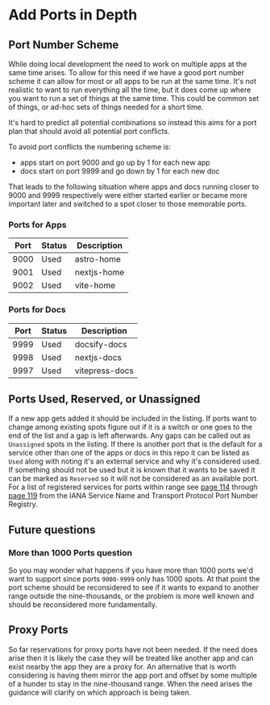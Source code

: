 # Add Ports in Depth

## Port Number Scheme

While doing local development the need to work on multiple apps at the same time
arises. To allow for this need if we have a good port number scheme it can allow
for most or all apps to be run at the same time. It's not realistic to want to
run everything all the time, but it does come up where you want to run a set of
things at the same time. This could be common set of things, or ad-hoc sets of
things needed for a short time.

It's hard to predict all potential combinations so instead this aims for a port
plan that should avoid all potential port conflicts.

To avoid port conflicts the numbering scheme is:

- apps start on port 9000 and go up by 1 for each new app
- docs start on port 9999 and go down by 1 for each new doc

That leads to the following situation where apps and docs running closer to 9000
and 9999 respectively were either started earlier or became more important later
and switched to a spot closer to those memorable ports.

### Ports for Apps

| Port | Status | Description |
| ---- | ------ | ----------- |
| 9000 | Used   | astro-home  |
| 9001 | Used   | nextjs-home |
| 9002 | Used   | vite-home   |

### Ports for Docs

| Port | Status | Description    |
| ---- | ------ | -------------- |
| 9999 | Used   | docsify-docs   |
| 9998 | Used   | nextjs-docs    |
| 9997 | Used   | vitepress-docs |

## Ports Used, Reserved, or Unassigned

If a new app gets added it should be included in the listing. If ports want to
change among existing spots figure out if it is a switch or one goes to the end
of the list and a gap is left afterwards. Any gaps can be called out as
`Unassigned` spots in the listing. If there is another port that is the default
for a service other than one of the apps or docs in this repo it can be listed
as `Used` along with noting it's an external service and why it's considered
used. If something should not be used but it is known that it wants to be saved
it can be marked as `Reserved` so it will not be considered as an available
port. For a list of registered services for ports within range see
[page 114](https://www.iana.org/assignments/service-names-port-numbers/service-names-port-numbers.xhtml?&page=114)
through
[page 119](https://www.iana.org/assignments/service-names-port-numbers/service-names-port-numbers.xhtml?&page=119)
from the IANA Service Name and Transport Protocol Port Number Registry.

## Future questions

### More than 1000 Ports question

So you may wonder what happens if you have more than 1000 ports we'd want to
support since ports `9000-9999` only has 1000 spots. At that point the port
scheme should be reconsidered to see if it wants to expand to another range
outside the nine-thousands, or the problem is more well known and should be
reconsidered more fundamentally.

## Proxy Ports

So far reservations for proxy ports have not been needed. If the need does arise
then it is likely the case they will be treated like another app and can exist
nearby the app they are a proxy for. An alternative that is worth considering is
having them mirror the app port and offset by some multiple of a hunder to stay
in the nine-thousand range. When the need arises the guidance will clarify on
which approach is being taken.
